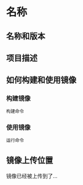# 名称

## 名称和版本

## 项目描述

## 如何构建和使用镜像

### 构建镜像

```bash
构建命令
```

### 使用镜像

```bash
运行命令
```

## 镜像上传位置

镜像已经被上传到了...